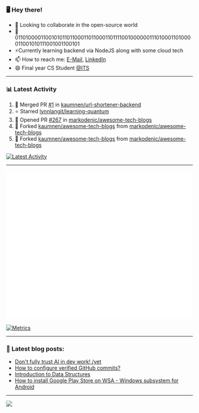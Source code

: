 ### 🖥️ Hey there!

- 👯 Looking to collaborate in the open-source world
- 💬 0110100001100101011011000110110001101111001000000111010001101000011001010111001001100101
- ⚡Currently learning backend via NodeJS along with some cloud tech
- 📫 How to reach me: [E-Mail](mailto:komnenovic@pm.me), [LinkedIn](https://www.linkedin.com/in/komnenovic/)
- 😄 Final year CS Student [@ITS](https://its.edu.rs)
-----------------------------------
### 📊 Latest Activity
<!--RECENT_ACTIVITY:start-->
1. 🎉 Merged PR [#1](https://github.com/kaumnen/url-shortener-backend/pull/1) in [kaumnen/url-shortener-backend](https://github.com/kaumnen/url-shortener-backend)
2. ⭐ Starred [lynnlangit/learning-quantum](https://github.com/lynnlangit/learning-quantum)
3. 💪 Opened PR [#267](https://github.com/markodenic/awesome-tech-blogs/pull/267) in [markodenic/awesome-tech-blogs](https://github.com/markodenic/awesome-tech-blogs)
4. 🔱 Forked [kaumnen/awesome-tech-blogs](https://github.com/kaumnen/awesome-tech-blogs) from [markodenic/awesome-tech-blogs](https://github.com/markodenic/awesome-tech-blogs)
5. 🔱 Forked [kaumnen/awesome-tech-blogs](https://github.com/kaumnen/awesome-tech-blogs) from [markodenic/awesome-tech-blogs](https://github.com/markodenic/awesome-tech-blogs)
<!--RECENT_ACTIVITY:end-->

[![Latest Activity](https://github.com/kaumnen/kaumnen/actions/workflows/recent-activity.config.yml/badge.svg)](https://github.com/kaumnen/kaumnen/actions/workflows/recent-activity.config.yml)

-----------------------------------
![Metrics](https://github.com/kaumnen/kaumnen/blob/main/github-metrics.svg)

[![Metrics](https://github.com/kaumnen/kaumnen/actions/workflows/metrics.yml/badge.svg)](https://github.com/kaumnen/kaumnen/actions/workflows/metrics.yml)

-----------------------------------
### 📝 Latest blog posts:
- [Don't fully trust AI in dev work! /yet](https://akom.me/dont-fully-trust-ai-in-dev-work-yet)
- [How to configure verified GitHub commits?](https://akom.me/how-to-configure-verified-github-commits)
- [Introduction to Data Structures](https://akom.me/introduction-to-data-structures)
- [How to install Google Play Store on WSA - Windows subsystem for Android](https://akom.me/how-to-install-google-play-store-on-wsa-windows-subsystem-android)
-----------------------------------

![](https://komarev.com/ghpvc/?username=kaumnen)
